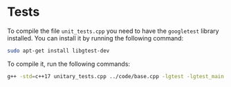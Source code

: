# Tests

To compile the file `unit_tests.cpp` you need to have the `googletest` library installed. You can install it by running the following command:

```bash
sudo apt-get install libgtest-dev
```

To compile it, run the following commands:

```bash
g++ -std=c++17 unitary_tests.cpp ../code/base.cpp -lgtest -lgtest_main -pthread -fopenmp -o testBase
```
